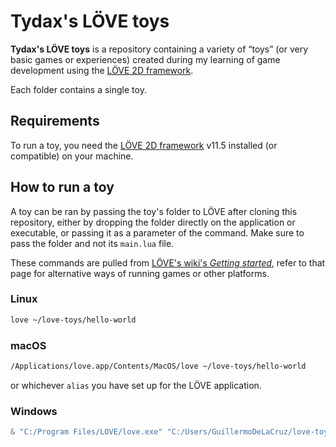 # Tydax's LÖVE toys

**Tydax's LÖVE toys** is a repository containing a variety of “toys” (or very basic games or experiences) created during my learning of game development using the [LÖVE 2D framework](https://love2d.org/).

Each folder contains a single toy.

## Requirements

To run a toy, you need the [LÖVE 2D framework](https://love2d.org/) v11.5 installed (or compatible) on your machine.

## How to run a toy

A toy can be ran by passing the toy's folder to LÖVE after cloning this repository, either by dropping the folder directly on the application or executable, or passing it as a parameter of the command. Make sure to pass the folder and not its `main.lua` file.

These commands are pulled from [LÖVE's wiki's _Getting started_](https://love2d.org/wiki/Getting_Started), refer to that page for alternative ways of running games or other platforms.

### Linux

```zsh
love ~/love-toys/hello-world
```

### macOS

```zsh
/Applications/love.app/Contents/MacOS/love ~/love-toys/hello-world
```

or whichever `alias` you have set up for the LÖVE application.

### Windows

```powershell
& "C:/Program Files/LOVE/love.exe" "C:/Users/GuillermoDeLaCruz/love-toys/hello-world"
```
